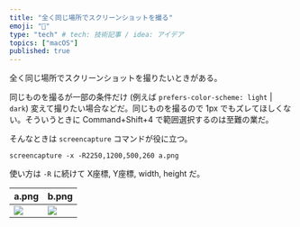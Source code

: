 ```yaml
---
title: "全く同じ場所でスクリーンショットを撮る"
emoji: "🗼"
type: "tech" # tech: 技術記事 / idea: アイデア
topics: ["macOS"]
published: true
---
```


全く同じ場所でスクリーンショットを撮りたいときがある。

同じものを撮るが一部の条件だけ (例えば `prefers-color-scheme: light` | `dark`) 変えて撮りたい場合などだ。同じものを撮るので 1px でもズレてほしくない。そういうときに Command+Shift+4 で範囲選択するのは至難の業だ。

そんなときは `screencapture` コマンドが役に立つ。

```console
screencapture -x -R2250,1200,500,260 a.png
```

使い方は `-R` に続けて X座標, Y座標, width, height だ。

a.png | b.png
---|---
![](https://storage.googleapis.com/zenn-user-upload/84fddeb3f1df-20250203.png) | ![](https://storage.googleapis.com/zenn-user-upload/bb59823ac9e9-20250203.png)
